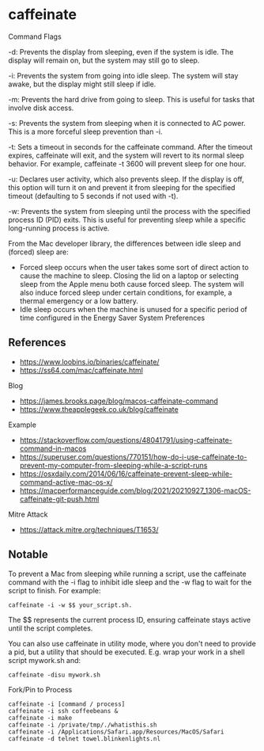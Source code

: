 # caffeinate

Command Flags

-d: Prevents the display from sleeping, even if the system is idle. The display will remain on, but the system may still go to sleep. 

-i: Prevents the system from going into idle sleep. The system will stay awake, but the display might still sleep if idle. 

-m: Prevents the hard drive from going to sleep. This is useful for tasks that involve disk access. 

-s: Prevents the system from sleeping when it is connected to AC power. This is a more forceful sleep prevention than -i. 

-t: <timeout> Sets a timeout in seconds for the caffeinate command. After the timeout expires, caffeinate will exit, and the system will revert to its normal sleep behavior. For example, caffeinate -t 3600 will prevent sleep for one hour. 

-u: Declares user activity, which also prevents sleep. If the display is off, this option will turn it on and prevent it from sleeping for the specified timeout (defaulting to 5 seconds if not used with -t). 

-w: <pid> Prevents the system from sleeping until the process with the specified process ID (PID) exits. This is useful for preventing sleep while a specific long-running process is active. 


From the Mac developer library, the differences between idle sleep and (forced) sleep are:
- Forced sleep occurs when the user takes some sort of direct action to cause the machine to sleep. Closing the lid on a laptop or selecting sleep from the Apple menu both cause forced sleep. The system will also induce forced sleep under certain conditions, for example, a thermal emergency or a low battery.
- Idle sleep occurs when the machine is unused for a specific period of time configured in the Energy Saver System Preferences


## References
- https://www.loobins.io/binaries/caffeinate/
- https://ss64.com/mac/caffeinate.html

Blog
- https://james.brooks.page/blog/macos-caffeinate-command
- https://www.theapplegeek.co.uk/blog/caffeinate

Example
- https://stackoverflow.com/questions/48041791/using-caffeinate-command-in-macos
- https://superuser.com/questions/770151/how-do-i-use-caffeinate-to-prevent-my-computer-from-sleeping-while-a-script-runs
- https://osxdaily.com/2014/06/16/caffeinate-prevent-sleep-while-command-active-mac-os-x/
- https://macperformanceguide.com/blog/2021/20210927_1306-macOS-caffeinate-git-push.html

Mitre Attack
- https://attack.mitre.org/techniques/T1653/

## Notable

To prevent a Mac from sleeping while running a script, use the caffeinate command with the -i flag to inhibit idle sleep and the -w flag to wait for the script to finish. 
For example: 
```
caffeinate -i -w $$ your_script.sh. 
```
The $$ represents the current process ID, ensuring caffeinate stays active until the script completes. 


You can also use caffeinate in utility mode, where you don't need to provide a pid, but a utility that should be executed. 
E.g. wrap your work in a shell script mywork.sh and:
```
caffeinate -disu mywork.sh
```

Fork/Pin to Process
```
caffeinate -i [command / process]
caffeinate -i ssh coffeebeans &
caffeinate -i make
caffeinate -i /private/tmp/./whatisthis.sh
caffeinate -i /Applications/Safari.app/Resources/MacOS/Safari
caffeinate -d telnet towel.blinkenlights.nl
```